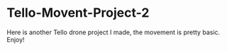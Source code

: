 # Tello-Movent-Project-2
Here is another Tello drone project I made, the movement is pretty basic. Enjoy!
